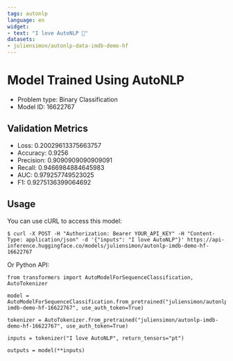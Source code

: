 ```yaml
---
tags: autonlp
language: en
widget:
- text: "I love AutoNLP 🤗"
datasets:
- juliensimon/autonlp-data-imdb-demo-hf
---
```


# Model Trained Using AutoNLP

- Problem type: Binary Classification
- Model ID: 16622767

## Validation Metrics

- Loss: 0.20029613375663757
- Accuracy: 0.9256
- Precision: 0.9090909090909091
- Recall: 0.9466984884645983
- AUC: 0.979257749523025
- F1: 0.9275136399064692

## Usage

You can use cURL to access this model:

```
$ curl -X POST -H "Authorization: Bearer YOUR_API_KEY" -H "Content-Type: application/json" -d '{"inputs": "I love AutoNLP"}' https://api-inference.huggingface.co/models/juliensimon/autonlp-imdb-demo-hf-16622767
```

Or Python API:

```
from transformers import AutoModelForSequenceClassification, AutoTokenizer

model = AutoModelForSequenceClassification.from_pretrained("juliensimon/autonlp-imdb-demo-hf-16622767", use_auth_token=True)

tokenizer = AutoTokenizer.from_pretrained("juliensimon/autonlp-imdb-demo-hf-16622767", use_auth_token=True)

inputs = tokenizer("I love AutoNLP", return_tensors="pt")

outputs = model(**inputs)
```